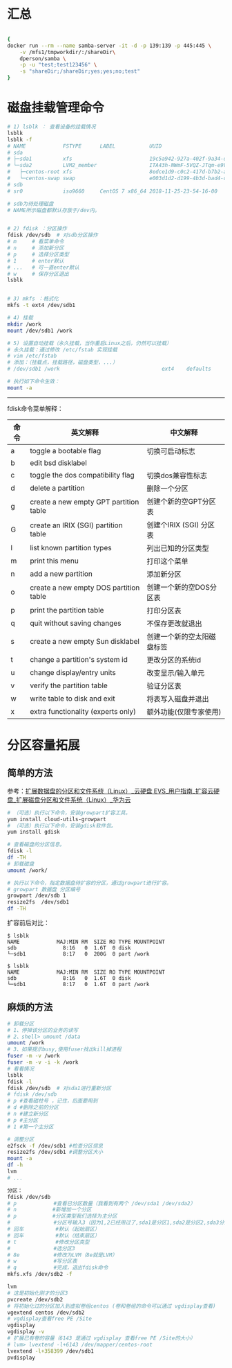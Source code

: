 # 汇总

```bash

{
docker run --rm --name samba-server -it -d -p 139:139 -p 445:445 \
    -v /mfs1/tmpworkdir/:/shareDir\
    dperson/samba \
    -p -u "test;test123456" \
    -s "shareDir;/shareDir;yes;yes;no;test"
}

```
# 磁盘挂载管理命令


```bash
# 1) lsblk ： 查看设备的挂载情况
lsblk
lsblk -f
# NAME            FSTYPE      LABEL           UUID                                   MOUNTPOINT
# sda                                                                                
# ├─sda1          xfs                         19c5a942-927a-402f-9a34-d7a186a5c435   /boot
# └─sda2          LVM2_member                 ITA43h-NWmF-5VQZ-JTqm-e9V8-3v1d-sjHz2I 
#   ├─centos-root xfs                         8edce1d9-c0c2-417d-b7b2-a231cfcc7c02   /
#   └─centos-swap swap                        e003d1d2-d199-4b3d-bad4-c79ab3c2967c   [SWAP]
# sdb                                                                                
# sr0             iso9660     CentOS 7 x86_64 2018-11-25-23-54-16-00

# sdb为待处理磁盘
# NAME所示磁盘都默认存放于/dev内。


# 2) fdisk ：分区操作
fdisk /dev/sdb  # 对sdb分区操作
# m     # 看菜单命令
# n     # 添加新分区
# p     # 选择分区类型
# 1     # enter默认
# ...   # 可一直enter默认
# w     # 保存分区退出
lsblk


# 3) mkfs ：格式化
mkfs -t ext4 /dev/sdb1

# 4) 挂载
mkdir /work
mount /dev/sdb1 /work

# 5) 设置自动挂载（永久挂载，当你重启Linux之后，仍然可以挂载）
# 永久挂载：通过修改 /etc/fstab 实现挂载
# vim /etc/fstab
# 添加：（挂载点，挂载路径，磁盘类型，...）
# /dev/sdb1 /work                                 ext4    defaults        0 0

# 执行如下命令生效：
mount -a
```


---
fdisk命令菜单解释：

|命令|英文解释|中文解释|
|---|----------------------------------------|----------------------------|
| a | toggle a bootable flag                 | 切换可启动标志             |
| b | edit bsd disklabel                     |                            |
| c | toggle the dos compatibility flag      | 切换dos兼容性标志          |
| d | delete a partition                     | 删除一个分区               |
| g | create a new empty GPT partition table | 创建个新的空GPT分区表      |
| G | create an IRIX (SGI) partition table   | 创建个IRIX (SGI) 分区表    |
| l | list known partition types             | 列出已知的分区类型         |
| m | print this menu                        | 打印这个菜单               |
| n | add a new partition                    | 添加新分区                 |
| o | create a new empty DOS partition table | 创建一个新的空DOS分区表    |
| p | print the partition table              | 打印分区表                 |
| q | quit without saving changes            | 不保存更改就退出           |
| s | create a new empty Sun disklabel       | 创建一个新的空太阳磁盘标签 |
| t | change a partition's system id         | 更改分区的系统id           |
| u | change display/entry units             | 改变显示/输入单元          |
| v | verify the partition table             | 验证分区表                 |
| w | write table to disk and exit           | 将表写入磁盘并退出         |
| x | extra functionality (experts only)     | 额外功能(仅限专家使用)     |




# 分区容量拓展

## 简单的方法

参考：[扩展数据盘的分区和文件系统（Linux）_云硬盘 EVS_用户指南_扩容云硬盘_扩展磁盘分区和文件系统（Linux）_华为云](https://support.huaweicloud.com/usermanual-evs/evs_01_0109.html)

```bash
# （可选）执行以下命令，安装growpart扩容工具。
yum install cloud-utils-growpart
# （可选）执行以下命令，安装gdisk软件包。
yum install gdisk

# 查看磁盘的分区信息。
fdisk -l
df -TH
# 卸载磁盘
umount /work/

# 执行以下命令，指定数据盘待扩容的分区，通过growpart进行扩容。
# growpart 数据盘 分区编号
growpart /dev/sdb 1
resize2fs  /dev/sdb1
df -TH
```

扩容前后对比：
```shell
$ lsblk
NAME            MAJ:MIN RM  SIZE RO TYPE MOUNTPOINT
sdb               8:16   0  1.6T  0 disk
└─sdb1            8:17   0  200G  0 part /work

$ lsblk
NAME            MAJ:MIN RM  SIZE RO TYPE MOUNTPOINT
sdb               8:16   0  1.6T  0 disk
└─sdb1            8:17   0  1.6T  0 part /work
```


## 麻烦的方法

```bash
# 卸载分区
# 1、停掉该分区的业务的读写
# 2、shell> umount /data
umount /work
# 3、如果提示busy,使用fuser找出kill掉进程
fuser -m -v /work
fuser -m -v -i -k /work
# 看看情况
lsblk
fdisk -l
fdisk /dev/sdb  # 对sda1进行重新分区
# fdisk /dev/sdb
# p #查看磁柱号 ，记住，后面要用到
# d #删除之前的分区
# n #建立新分区
# p #主分区
# 1 #第一个主分区

# 调整分区
e2fsck -f /dev/sdb1 #检查分区信息
resize2fs /dev/sdb1 #调整分区大小
mount -a
df -h
lvm
# ...
```


```bash
分区： 
fdisk /dev/sdb
# p　　　　　　  #查看已分区数量（我看到有两个 /dev/sda1 /dev/sda2） 
# n　　　　　　　#新增加一个分区
# p　　　　　　　#分区类型我们选择为主分区 
# 　　　　　　   #分区号输入3（因为1,2已经用过了,sda1是分区1,sda2是分区2,sda3分区3） 
# 回车　　　　　  #默认（起始扇区）
# 回车　　　　　  #默认（结束扇区）
# t　　　　　　　 #修改分区类型 
# 　　　　　　   #选分区3
# 8e　　　　　 　#修改为LVM（8e就是LVM）
# w　　　　　  　#写分区表
# q　　　　　  　#完成，退出fdisk命令
mkfs.xfs /dev/sdb2 -f

```

```bash
lvm
# 这是初始化刚才的分区3
pvcreate /dev/sdb2
# 将初始化过的分区加入到虚拟卷组centos (卷和卷组的命令可以通过 vgdisplay查看)
vgextend centos /dev/sdb2
# vgdisplay查看free PE /Site
vgdisplay
vgdisplay -v
# 扩展已有卷的容量（6143 是通过 vgdisplay 查看free PE /Site的大小）
# lvm> lvextend -l+6143 /dev/mapper/centos-root　　
lvextend -l+358399 /dev/sdb1
pvdisplay
```